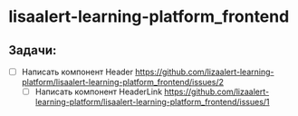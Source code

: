# lisaalert-learning-platform_frontend

## Задачи:
- [ ] Написать компонент Header https://github.com/lizaalert-learning-platform/lisaalert-learning-platform_frontend/issues/2
  - [ ] Написать компонент HeaderLink https://github.com/lizaalert-learning-platform/lisaalert-learning-platform_frontend/issues/1
